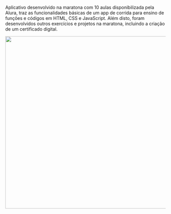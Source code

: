 Aplicativo desenvolvido na maratona com 10 aulas disponibilizada pela Alura, traz as funcionalidades básicas de um app de corrida para ensino de funções e códigos em HTML, CSS e JavaScript. Além disto, foram desenvolvidos outros exercícios e projetos na maratona, incluindo a criação de um certificado digital.


<div align="center" top="110"><img src="https://raw.githubusercontent.com/ChristopherHauschild/app-maratona-alura-quarentenadev/master/video.gif" width="710" height="540"/></div>



